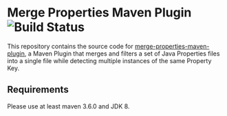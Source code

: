 # Merge Properties Maven Plugin ![Build Status](https://github.com/polagoab/merge-properties-maven-plugin/actions/workflows/build.yml/badge.svg?branch=master)

This repository contains the source code for 
[merge-properties-maven-plugin](http://www.polago.org/merge-properties-maven-plugin), 
a Maven Plugin that merges and filters a set of Java Properties files into 
a single file while detecting multiple instances of the same Property Key.

## Requirements
Please use at least maven 3.6.0 and JDK 8.
